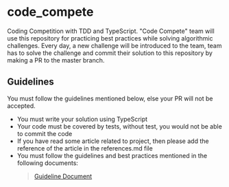 # code_compete

Coding Competition with TDD and TypeScript. "Code Compete" team will use this repository for practicing best practices while solving algorithmic challenges.
Every day, a new challenge will be introduced to the team, team has to solve the challenge and commit their solution to this repository by making a PR to the master branch.

## Guidelines

You must follow the guidelines mentioned below, else your PR will not be accepted.

- You must write your solution using TypeScript
- Your code must be covered by tests, without test, you would not be able to commit the code
- If you have read some article related to project, then please add the reference of the article in the references.md file
- You must follow the guidelines and best practices mentioned in the following documents:
  > [Guideline Document](https://drive.google.com/drive/folders/1KQlnaGhlsS1VaVxrd04HvAxmmw7M_F91?usp=sharing)
